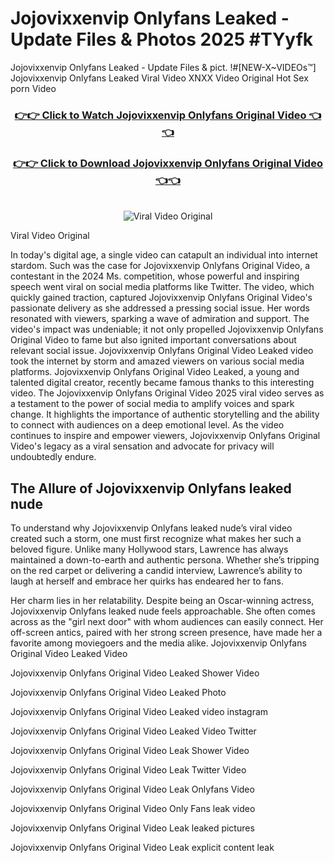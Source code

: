 # Jojovixxenvip Onlyfans Leaked - Update Files & Photos 2025 #TYyfk

Jojovixxenvip Onlyfans Leaked - Update Files & pict. !#[NEW-X~VIDEOs™] Jojovixxenvip Onlyfans Leaked Viral Video XNXX Video Original Hot Sex porn Video
<br>
<div align="center">
<h3><a href="https://links2leaks.com?utm_source=jojovixxenvip&utm_medium=gitlong" rel="nofollow">👉👉 Click to Watch Jojovixxenvip Onlyfans Original Video 👈👈</a></h3>
<h3><a href="https://links2leaks.com?utm_source=jojovixxenvip&utm_medium=gitlong" rel="nofollow">👉👉 Click to Download Jojovixxenvip Onlyfans Original Video 👈👈</a></h3>
<br>
<a href="https://links2leaks.com?utm_source=jojovixxenvip&utm_medium=gitlong" rel="nofollow"><img src="https://i.ibb.co/Gkj2r4b/banner.png" alt="Viral Video Original" style="max-width: 100%; display: inline-block;" data-target="animated-image.originalImage"></a>
</div>

Viral Video Original

In today's digital age, a single video can catapult an individual into internet stardom. Such was the case for Jojovixxenvip Onlyfans Original Video, a contestant in the 2024 Ms. competition, whose powerful and inspiring speech went viral on social media platforms like Twitter.
The video, which quickly gained traction, captured Jojovixxenvip Onlyfans Original Video's passionate delivery as she addressed a pressing social issue. Her words resonated with viewers, sparking a wave of admiration and support. The video's impact was undeniable; it not only propelled Jojovixxenvip Onlyfans Original Video to fame but also ignited important conversations about relevant social issue.
Jojovixxenvip Onlyfans Original Video Leaked video took the internet by storm and amazed viewers on various social media platforms. Jojovixxenvip Onlyfans Original Video Leaked, a young and talented digital creator, recently became famous thanks to this interesting video.
The Jojovixxenvip Onlyfans Original Video 2025 viral video serves as a testament to the power of social media to amplify voices and spark change. It highlights the importance of authentic storytelling and the ability to connect with audiences on a deep emotional level. As the video continues to inspire and empower viewers, Jojovixxenvip Onlyfans Original Video's legacy as a viral sensation and advocate for privacy will undoubtedly endure.

<h2>The Allure of Jojovixxenvip Onlyfans leaked nude</h2>


To understand why Jojovixxenvip Onlyfans leaked nude’s viral video created such a storm, one must first recognize what makes her such a beloved figure. Unlike many Hollywood stars, Lawrence has always maintained a down-to-earth and authentic persona. Whether she’s tripping on the red carpet or delivering a candid interview, Lawrence’s ability to laugh at herself and embrace her quirks has endeared her to fans.

Her charm lies in her relatability. Despite being an Oscar-winning actress, Jojovixxenvip Onlyfans leaked nude feels approachable. She often comes across as the "girl next door" with whom audiences can easily connect. Her off-screen antics, paired with her strong screen presence, have made her a favorite among moviegoers and the media alike.
Jojovixxenvip Onlyfans Original Video Leaked Video

Jojovixxenvip Onlyfans Original Video Leaked Shower Video

Jojovixxenvip Onlyfans Original Video Leaked Photo

Jojovixxenvip Onlyfans Original Video Leaked video instagram

Jojovixxenvip Onlyfans Original Video Leaked Video Twitter

Jojovixxenvip Onlyfans Original Video Leak Shower Video

Jojovixxenvip Onlyfans Original Video Leak Twitter Video

Jojovixxenvip Onlyfans Original Video Leak Onlyfans Video

Jojovixxenvip Onlyfans Original Video Only Fans leak video

Jojovixxenvip Onlyfans Original Video Leak leaked pictures

Jojovixxenvip Onlyfans Original Video Leak explicit content leak